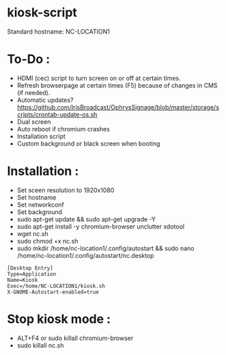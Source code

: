 # kiosk-script
Standard hostname: NC-LOCATION1

# To-Do :
- HDMI (cec) script to turn screen on or off at certain times.
- Refresh browserpage at certain times (F5) because of changes in CMS (if needed).
- Automatic updates? https://github.com/IrisBroadcast/OphrysSignage/blob/master/storage/scripts/crontab-update-os.sh
- Dual screen 
- Auto reboot if chromium crashes
- Installation script
- Custom background or black screen when booting

# Installation :
- Set sceen resolution to 1920x1080
- Set hostname
- Set networkconf
- Set background
- sudo apt-get update && sudo apt-get upgrade -Y
- sudo apt-get install -y chromium-browser unclutter xdotool
- wget nc.sh
- sudo chmod +x nc.sh
- sudo mkdir /home/nc-location1/.config/autostart && sudo nano /home/nc-location1/.config/autostart/nc.desktop
```
[Desktop Entry]
Type=Application
Name=Kiosk
Exec=/home/NC-LOCATION1/kiosk.sh
X-GNOME-Autostart-enabled=true
```

# Stop kiosk mode :
- ALT+F4 or sudo killall chromium-browser
- sudo killall nc.sh
